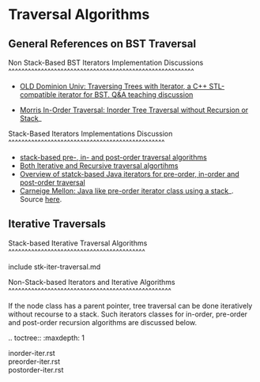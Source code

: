 Traversal Algorithms
====================

General References on BST Traversal
-----------------------------------

Non Stack-Based BST Iterators Implementation Discussions
^^^^^^^^^^^^^^^^^^^^^^^^^^^^^^^^^^^^^^^^^^^^^^^^^^^^^^^^^

* [OLD Dominion Univ: Traversing Trees with Iterator, a C++ STL-compatible iterator for BST. Q&A teaching discussion](https://www.cs.odu.edu/~zeil/cs361/latest/Public/treetraversal/index.html)

* [Morris In-Order Traversal: Inorder Tree Traversal without Recursion or Stack](http://www.geeksforgeeks.org/inorder-tree-traversal-without-recursion/)_

Stack-Based Iterators Implementations Discussion
^^^^^^^^^^^^^^^^^^^^^^^^^^^^^^^^^^^^^^^^^^^^^^^^

* [stack-based pre-, in- and post-order traversal algorithms](https://prismoskills.appspot.com/lessons/Binary_Trees/Traversal_without_recursion.jsp)
* [Both Iterative and Recursive traversal algortihms](https://cs.gmu.edu/~kauffman/teaching-samples/cs310/11-tree-recursion.pdf)
* [Overview of statck-based Java iterators for pre-order, in-order and post-order traversal](http://courses.cs.vt.edu/~cs3114/Fall17/barnette/notes/Tree-Iterators.pdf)
* [Carneige Mellon: Java like pre-order iterator class using a stack](https://www.cs.cmu.edu/~adamchik/15-121/lectures/Trees/trees.html)_. Source [here](https://www.cs.cmu.edu/~adamchik/15-121/lectures/Trees/code/).

Iterative Traversals
--------------------

Stack-based Iterative Traversal Algorithms
^^^^^^^^^^^^^^^^^^^^^^^^^^^^^^^^^^^^^^^^^^

include stk-iter-traversal.md 

Non-Stack-based Iterators and Iterative Algorithms
^^^^^^^^^^^^^^^^^^^^^^^^^^^^^^^^^^^^^^^^^^^^^^^^^^

If the node class has a parent pointer, tree traversal can be done iteratively without recourse to a stack. Such iterators classes for in-order, pre-order and post-order recursion algorithms are discussed below.

.. toctree::
   :maxdepth: 1

   inorder-iter.rst         
   preorder-iter.rst         
   postorder-iter.rst         
